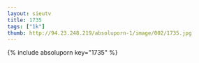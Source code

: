```yaml
--- 
layout: sieutv
title: 1735
tags: ["1k"]
thumb: http://94.23.248.219/absoluporn-1/image/002/1735.jpg
---
```

{% include absoluporn key="1735" %} 
